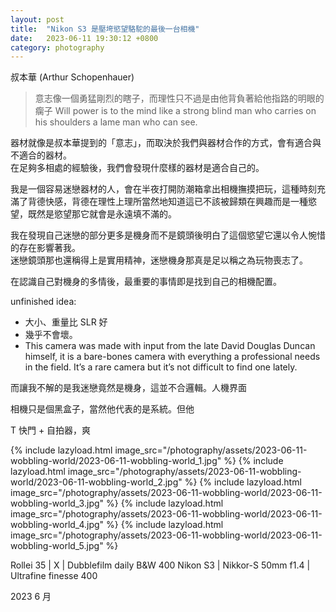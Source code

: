 ```yaml
---
layout: post
title:  "Nikon S3 是壓垮慾望駱駝的最後一台相機"
date:   2023-06-11 19:30:12 +0800
category: photography
---
```


叔本華 (Arthur Schopenhauer)
> 意志像一個勇猛剛烈的瞎子，而理性只不過是由他背負著給他指路的明眼的瘸子
> Will power is to the mind like a strong blind man who carries on his shoulders a lame man who can see.


器材就像是叔本華提到的「意志」，而取決於我們與器材合作的方式，會有適合與不適合的器材。  
在足夠多相處的經驗後，我們會發現什麼樣的器材是適合自己的。

我是一個容易迷戀器材的人，會在半夜打開防潮箱拿出相機撫摸把玩，這種時刻充滿了背德快感，背德在理性上理所當然地知道這已不該被歸類在興趣而是一種慾望，既然是慾望那它就會是永遠填不滿的。

我在發現自己迷戀的部分更多是機身而不是鏡頭後明白了這個慾望它還以令人惋惜的存在影響著我。  
迷戀鏡頭那也還稱得上是實用精神，迷戀機身那真是足以稱之為玩物喪志了。

在認識自己對機身的多情後，最重要的事情即是找到自己的相機配置。


unfinished idea:

- 大小、重量比 SLR 好
- 幾乎不會壞。
- This camera was made with input from the late David Douglas Duncan himself, it is a bare-bones camera with everything a professional needs in the field. It’s a rare camera but it’s not difficult to find one lately.


而讓我不解的是我迷戀竟然是機身，這並不合邏輯。人機界面

相機只是個黑盒子，當然他代表的是系統。但他

T 快門 + 自拍器，爽

{% include lazyload.html image_src="/photography/assets/2023-06-11-wobbling-world/2023-06-11-wobbling-world_1.jpg" %}
{% include lazyload.html image_src="/photography/assets/2023-06-11-wobbling-world/2023-06-11-wobbling-world_2.jpg" %}
{% include lazyload.html image_src="/photography/assets/2023-06-11-wobbling-world/2023-06-11-wobbling-world_3.jpg" %}
{% include lazyload.html image_src="/photography/assets/2023-06-11-wobbling-world/2023-06-11-wobbling-world_4.jpg" %}
{% include lazyload.html image_src="/photography/assets/2023-06-11-wobbling-world/2023-06-11-wobbling-world_5.jpg" %}

Rollei 35 | X | Dubblefilm daily B&W 400
Nikon S3 | Nikkor-S 50mm f1.4 | Ultrafine finesse 400

2023 6 月
